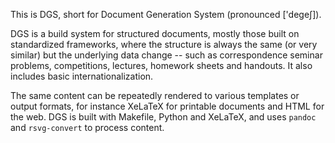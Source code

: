 This is DGS, short for Document Generation System (pronounced ['degeʃ]).

DGS is a build system for structured documents, mostly those built on standardized
frameworks, where the structure is always the same (or very similar) but the underlying
data change -- such as correspondence seminar problems, competitions, lectures,
homework sheets and handouts. It also includes basic internationalization.

The same content can be repeatedly rendered to various templates or output formats,
for instance XeLaTeX for printable documents and HTML for the web.
DGS is built with Makefile, Python and XeLaTeX, and uses `pandoc` and `rsvg-convert`
to process content.
